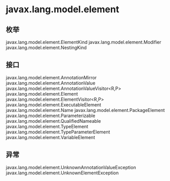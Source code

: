 # javax.lang.model.element

## 枚举

javax.lang.model.element.ElementKind
javax.lang.model.element.Modifier
javax.lang.model.element.NestingKind

## 接口

javax.lang.model.element.AnnotationMirror
javax.lang.model.element.AnnotationValue
javax.lang.model.element.AnnotationValueVisitor<R,P>
javax.lang.model.element.Element
javax.lang.model.element.ElementVisitor<R,P>
javax.lang.model.element.ExecutableElement
javax.lang.model.element.Name
javax.lang.model.element.PackageElement
javax.lang.model.element.Parameterizable
javax.lang.model.element.QualifiedNameable
javax.lang.model.element.TypeElement
javax.lang.model.element.TypeParameterElement
javax.lang.model.element.VariableElement

## 异常

javax.lang.model.element.UnknownAnnotationValueException
javax.lang.model.element.UnknownElementException





